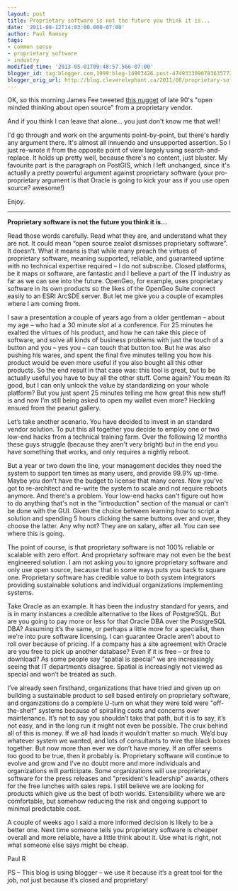 ```yaml
---
layout: post
title: Proprietary software is not the future you think it is...
date: '2011-08-12T14:03:00.000-07:00'
author: Paul Ramsey
tags:
- common sense
- proprietary software
- industry
modified_time: '2013-05-01T09:48:57.566-07:00'
blogger_id: tag:blogger.com,1999:blog-14903426.post-4749333090783635772
blogger_orig_url: http://blog.cleverelephant.ca/2011/08/proprietary-software-is-not-future-you.html
---
```


OK, so this morning James Fee tweeted [this nugget](http://web.archive.org/web/20120225002937/http://stratus.pbbiblogs.com/2011/08/12/open-source-is-not-the-future-you-think-it-is%E2%80%A6/) of late 90's "open minded thinking about open source" from a proprietary vendor. 

And if you think I can leave that alone... you just don't know me that well! 

I'd go through and work on the arguments point-by-point, but there's hardly any argument there. It's almost all innuendo and unsupported assertion. So I just re-wrote it from the opposite point of view largely using search-and-replace. It holds up pretty well, because there's no content, just bluster. My favourite part is the paragraph on PostGIS, which I left unchanged, since it's actually a pretty powerful argument against proprietary software (your pro-proprietary argument is that Oracle is going to kick your ass if you use open source? awesome!)  

Enjoy. 

<hr />

**Proprietary software is not the future you think it is...**

Read those words carefully. Read what they are, and understand what they are not. It could mean “open source zealot dismisses proprietary software”. It doesn’t. What it means is that while many preach the virtues of proprietary software, meaning supported, reliable, and guaranteed uptime with no technical expertise required – I do not subscribe. Closed platforms, be it maps or software, are fantastic and I believe a part of the IT industry as far as we can see into the future. OpenGeo, for example, uses proprietary software in its own products so the likes of the OpenGeo Suite connect easily to an ESRI ArcSDE server. But let me give you a couple of examples where I am coming from. 

I saw a presentation a couple of years ago from a older gentleman – about my age  – who had a 30 minute slot at a conference. For 25 minutes he exalted the virtues of his product, and how he can take this piece of  software, and solve all kinds of business problems with just the touch of a button and you – yes you – can touch that button too. But he was also pushing his wares, and spent the final five minutes telling you how his product would be even more useful if you also bought all this other products. So the end result in that case was: this tool is great, but to be actually useful you have to buy all the other stuff. Come again? You mean its good, but I can only unlock the value by standardizing on your whole platform? But you just spent 25 minutes telling me how great this new stuff is and now I’m still being asked to open my wallet even more? Heckling ensued from the peanut gallery. 

Let’s take another scenario. You have decided to invest in an standard vendor solution. To put this all together you decide to employ one or two low-end hacks from a technical training farm. Over the following 12 months these guys struggle (because they aren't very bright) but in the end you have something that works, and only requires a nightly reboot. 

But a year or two down the line, your management decides they need the system to support ten times as many users, and provide 99.9% up-time. Maybe you don't have the budget to license that many cores. Now you've got to re-architect and re-write the system to scale and not require reboots anymore. And there's a problem. Your low-end hacks can't figure out how to do anything that's not in the "introduction" section of the manual or can't be done with the GUI. Given the choice between learning how to script a solution and spending 5 hours clicking the same buttons over and over, they choose the latter. Any why not? They are on salary, after all.  You can see where this is going. 

The point of course, is that proprietary software is not 100% reliable or scalable with zero effort. And proprietary software may not even be the best engineered solution. I am not asking you to ignore proprietary software and only use open source, because that in some ways puts you back to square one. Proprietary software has credible value to both system integrators providing sustainable solutions and individual organizations implementing systems.  

Take Oracle as an example. It has been the industry standard for years, and is in many instances a credible alternative to the likes of PostgreSQL. But are you going to pay more or less for that Oracle DBA over the PostgreSQL DBA? Assuming it’s the same, or perhaps a little more for a specialist, then we’re into pure software licensing. I can guarantee Oracle aren’t about to roll over because of pricing. If a company has a site agreement with Oracle are you free to pick up another database? Even if it is free – or free to download? As some people say “spatial is special” we are increasingly seeing that IT departments disagree. Spatial is increasingly not viewed as special and won’t be treated as such. 

I’ve already seen firsthand, organizations that have tried and given up on building a sustainable product to sell based entirely on proprietary software, and organizations do a complete U-turn on what they were told were "off-the-shelf" systems because of spiralling costs and concerns over maintenance. It’s not to say you shouldn’t take that path, but it is to say, it’s not easy, and in the long run it might not even be possible. The crux behind all of this is money. If we all had loads it wouldn’t matter so much. We’d buy whatever system we wanted, and lots of consultants to wire the black boxes together. But now more than ever we don’t have money. If an offer seems too good to be true, then it probably is. Proprietary software will continue to evolve and grow and I’ve no doubt more and more individuals and organizations will participate. Some organizations will use proprietary software for the press releases and "president's leadership" awards, others for the free lunches with sales reps. I still believe we are looking for products which give us the best of both worlds. Extensibility where we are comfortable, but somehow reducing the risk and ongoing support to minimal predictable cost. 

A couple of weeks ago I said a more informed decision is likely to be a better one. Next time someone tells you proprietary software is cheaper overall and more reliable, have a little think about it. Use what is right, not what someone else says might be cheap. 

Paul R 

PS – This blog is using blogger – we use it because it’s a great tool for the job, not just because it’s closed and proprietary!<br />&nbsp; 